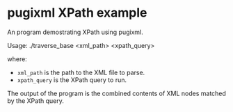 # pugixml XPath example #

An program demostrating XPath using pugixml.

Usage: ./traverse_base <xml_path> <xpath_query>

where:
-  `xml_path` is the path to the XML file to parse.
-  `xpath_query` is the XPath query to run.

The output of the program is the combined contents of XML nodes matched by the 
XPath query.
